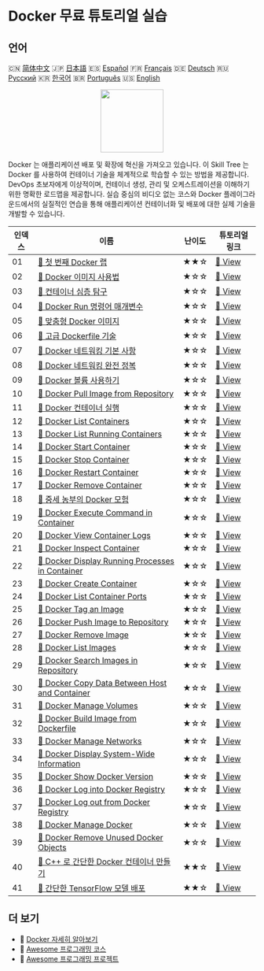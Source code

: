 # Docker 무료 튜토리얼 실습

## 언어

🇨🇳 [简体中文](README_zh.md) 🇯🇵 [日本語](README_ja.md) 🇪🇸 [Español](README_es.md) 🇫🇷 [Français](README_fr.md) 🇩🇪 [Deutsch](README_de.md) 🇷🇺 [Русский](README_ru.md) 🇰🇷 [한국어](README_ko.md) 🇧🇷 [Português](README_pt.md) 🇺🇸 [English](README.md) 

<div align="center">
<img width="128px" src="https://file.labex.io/path/X5zPui0XRqNx.png">
</div>

Docker 는 애플리케이션 배포 및 확장에 혁신을 가져오고 있습니다. 이 Skill Tree 는 Docker 를 사용하여 컨테이너 기술을 체계적으로 학습할 수 있는 방법을 제공합니다. DevOps 초보자에게 이상적이며, 컨테이너 생성, 관리 및 오케스트레이션을 이해하기 위한 명확한 로드맵을 제공합니다. 실습 중심의 비디오 없는 코스와 Docker 플레이그라운드에서의 실질적인 연습을 통해 애플리케이션 컨테이너화 및 배포에 대한 실제 기술을 개발할 수 있습니다.

|   인덱스 | 이름                                                                                                                                          | 난이도   | 튜토리얼 링크                                                                                        |
|----------|-----------------------------------------------------------------------------------------------------------------------------------------------|----------|------------------------------------------------------------------------------------------------------|
|       01 | [📖 첫 번째 Docker 랩](https://labex.io/ko/tutorials/docker-your-first-docker-lab-92719)                                                      | ★★☆      | [🔗 View](https://labex.io/ko/tutorials/docker-your-first-docker-lab-92719)                          |
|       02 | [📖 Docker 이미지 사용법](https://labex.io/ko/tutorials/docker-working-with-docker-images-388939)                                             | ★☆☆      | [🔗 View](https://labex.io/ko/tutorials/docker-working-with-docker-images-388939)                    |
|       03 | [📖 컨테이너 심층 탐구](https://labex.io/ko/tutorials/docker-diving-deeper-into-containers-388951)                                            | ★☆☆      | [🔗 View](https://labex.io/ko/tutorials/docker-diving-deeper-into-containers-388951)                 |
|       04 | [📖 Docker Run 명령어 매개변수](https://labex.io/ko/tutorials/docker-docker-run-command-parameters-389228)                                    | ★☆☆      | [🔗 View](https://labex.io/ko/tutorials/docker-docker-run-command-parameters-389228)                 |
|       05 | [📖 맞춤형 Docker 이미지](https://labex.io/ko/tutorials/docker-custom-docker-images-389185)                                                   | ★☆☆      | [🔗 View](https://labex.io/ko/tutorials/docker-custom-docker-images-389185)                          |
|       06 | [📖 고급 Dockerfile 기술](https://labex.io/ko/tutorials/docker-advanced-dockerfile-techniques-389027)                                         | ★☆☆      | [🔗 View](https://labex.io/ko/tutorials/docker-advanced-dockerfile-techniques-389027)                |
|       07 | [📖 Docker 네트워킹 기본 사항](https://labex.io/ko/tutorials/docker-docker-networking-basics-389048)                                          | ★☆☆      | [🔗 View](https://labex.io/ko/tutorials/docker-docker-networking-basics-389048)                      |
|       08 | [📖 Docker 네트워킹 완전 정복](https://labex.io/ko/tutorials/docker-dive-into-docker-networking-389047)                                       | ★☆☆      | [🔗 View](https://labex.io/ko/tutorials/docker-dive-into-docker-networking-389047)                   |
|       09 | [📖 Docker 볼륨 사용하기](https://labex.io/ko/tutorials/docker-working-with-docker-volumes-389189)                                            | ★☆☆      | [🔗 View](https://labex.io/ko/tutorials/docker-working-with-docker-volumes-389189)                   |
|       10 | [📖 Docker Pull Image from Repository](https://labex.io/ko/tutorials/docker-docker-pull-image-from-repository-271485)                         | ★☆☆      | [🔗 View](https://labex.io/ko/tutorials/docker-docker-pull-image-from-repository-271485)             |
|       11 | [📖 Docker 컨테이너 실행](https://labex.io/ko/tutorials/docker-docker-run-a-container-271495)                                                 | ★☆☆      | [🔗 View](https://labex.io/ko/tutorials/docker-docker-run-a-container-271495)                        |
|       12 | [📖 Docker List Containers](https://labex.io/ko/tutorials/docker-docker-list-containers-271475)                                               | ★☆☆      | [🔗 View](https://labex.io/ko/tutorials/docker-docker-list-containers-271475)                        |
|       13 | [📖 Docker List Running Containers](https://labex.io/ko/tutorials/docker-docker-list-running-containers-271483)                               | ★☆☆      | [🔗 View](https://labex.io/ko/tutorials/docker-docker-list-running-containers-271483)                |
|       14 | [📖 Docker Start Container](https://labex.io/ko/tutorials/docker-docker-start-container-271499)                                               | ★☆☆      | [🔗 View](https://labex.io/ko/tutorials/docker-docker-start-container-271499)                        |
|       15 | [📖 Docker Stop Container](https://labex.io/ko/tutorials/docker-docker-stop-container-271501)                                                 | ★☆☆      | [🔗 View](https://labex.io/ko/tutorials/docker-docker-stop-container-271501)                         |
|       16 | [📖 Docker Restart Container](https://labex.io/ko/tutorials/docker-docker-restart-container-271489)                                           | ★☆☆      | [🔗 View](https://labex.io/ko/tutorials/docker-docker-restart-container-271489)                      |
|       17 | [📖 Docker Remove Container](https://labex.io/ko/tutorials/docker-docker-remove-container-271491)                                             | ★☆☆      | [🔗 View](https://labex.io/ko/tutorials/docker-docker-remove-container-271491)                       |
|       18 | [📖 중세 농부의 Docker 모험](https://labex.io/ko/tutorials/docker-medieval-farmers-docker-adventure-271453)                                   | ★☆☆      | [🔗 View](https://labex.io/ko/tutorials/docker-medieval-farmers-docker-adventure-271453)             |
|       19 | [📖 Docker Execute Command in Container](https://labex.io/ko/tutorials/docker-docker-execute-command-in-container-271461)                     | ★☆☆      | [🔗 View](https://labex.io/ko/tutorials/docker-docker-execute-command-in-container-271461)           |
|       20 | [📖 Docker View Container Logs](https://labex.io/ko/tutorials/docker-docker-view-container-logs-271473)                                       | ★☆☆      | [🔗 View](https://labex.io/ko/tutorials/docker-docker-view-container-logs-271473)                    |
|       21 | [📖 Docker Inspect Container](https://labex.io/ko/tutorials/docker-docker-inspect-container-271467)                                           | ★☆☆      | [🔗 View](https://labex.io/ko/tutorials/docker-docker-inspect-container-271467)                      |
|       22 | [📖 Docker Display Running Processes in Container](https://labex.io/ko/tutorials/docker-docker-display-running-processes-in-container-271507) | ★☆☆      | [🔗 View](https://labex.io/ko/tutorials/docker-docker-display-running-processes-in-container-271507) |
|       23 | [📖 Docker Create Container](https://labex.io/ko/tutorials/docker-docker-create-container-271459)                                             | ★☆☆      | [🔗 View](https://labex.io/ko/tutorials/docker-docker-create-container-271459)                       |
|       24 | [📖 Docker List Container Ports](https://labex.io/ko/tutorials/docker-docker-list-container-ports-271479)                                     | ★☆☆      | [🔗 View](https://labex.io/ko/tutorials/docker-docker-list-container-ports-271479)                   |
|       25 | [📖 Docker Tag an Image](https://labex.io/ko/tutorials/docker-docker-tag-an-image-271505)                                                     | ★☆☆      | [🔗 View](https://labex.io/ko/tutorials/docker-docker-tag-an-image-271505)                           |
|       26 | [📖 Docker Push Image to Repository](https://labex.io/ko/tutorials/docker-docker-push-image-to-repository-271487)                             | ★☆☆      | [🔗 View](https://labex.io/ko/tutorials/docker-docker-push-image-to-repository-271487)               |
|       27 | [📖 Docker Remove Image](https://labex.io/ko/tutorials/docker-docker-remove-image-271493)                                                     | ★☆☆      | [🔗 View](https://labex.io/ko/tutorials/docker-docker-remove-image-271493)                           |
|       28 | [📖 Docker List Images](https://labex.io/ko/tutorials/docker-docker-list-images-271463)                                                       | ★☆☆      | [🔗 View](https://labex.io/ko/tutorials/docker-docker-list-images-271463)                            |
|       29 | [📖 Docker Search Images in Repository](https://labex.io/ko/tutorials/docker-docker-search-images-in-repository-271497)                       | ★☆☆      | [🔗 View](https://labex.io/ko/tutorials/docker-docker-search-images-in-repository-271497)            |
|       30 | [📖 Docker Copy Data Between Host and Container](https://labex.io/ko/tutorials/docker-docker-copy-data-between-host-and-container-271457)     | ★☆☆      | [🔗 View](https://labex.io/ko/tutorials/docker-docker-copy-data-between-host-and-container-271457)   |
|       31 | [📖 Docker Manage Volumes](https://labex.io/ko/tutorials/docker-docker-manage-volumes-271511)                                                 | ★☆☆      | [🔗 View](https://labex.io/ko/tutorials/docker-docker-manage-volumes-271511)                         |
|       32 | [📖 Docker Build Image from Dockerfile](https://labex.io/ko/tutorials/docker-docker-build-image-from-dockerfile-271455)                       | ★☆☆      | [🔗 View](https://labex.io/ko/tutorials/docker-docker-build-image-from-dockerfile-271455)            |
|       33 | [📖 Docker Manage Networks](https://labex.io/ko/tutorials/docker-docker-manage-networks-271477)                                               | ★☆☆      | [🔗 View](https://labex.io/ko/tutorials/docker-docker-manage-networks-271477)                        |
|       34 | [📖 Docker Display System-Wide Information](https://labex.io/ko/tutorials/docker-docker-display-system-wide-information-271465)               | ★☆☆      | [🔗 View](https://labex.io/ko/tutorials/docker-docker-display-system-wide-information-271465)        |
|       35 | [📖 Docker Show Docker Version](https://labex.io/ko/tutorials/docker-docker-show-docker-version-271509)                                       | ★☆☆      | [🔗 View](https://labex.io/ko/tutorials/docker-docker-show-docker-version-271509)                    |
|       36 | [📖 Docker Log into Docker Registry](https://labex.io/ko/tutorials/docker-docker-log-into-docker-registry-271469)                             | ★☆☆      | [🔗 View](https://labex.io/ko/tutorials/docker-docker-log-into-docker-registry-271469)               |
|       37 | [📖 Docker Log out from Docker Registry](https://labex.io/ko/tutorials/docker-docker-log-out-from-docker-registry-271471)                     | ★☆☆      | [🔗 View](https://labex.io/ko/tutorials/docker-docker-log-out-from-docker-registry-271471)           |
|       38 | [📖 Docker Manage Docker](https://labex.io/ko/tutorials/docker-docker-manage-docker-271503)                                                   | ★☆☆      | [🔗 View](https://labex.io/ko/tutorials/docker-docker-manage-docker-271503)                          |
|       39 | [📖 Docker Remove Unused Docker Objects](https://labex.io/ko/tutorials/docker-docker-remove-unused-docker-objects-271481)                     | ★☆☆      | [🔗 View](https://labex.io/ko/tutorials/docker-docker-remove-unused-docker-objects-271481)           |
|       40 | [📖 C++ 로 간단한 Docker 컨테이너 만들기](https://labex.io/ko/tutorials/cpp-creating-a-simple-docker-container-in-c-298835)                   | ★★☆      | [🔗 View](https://labex.io/ko/tutorials/cpp-creating-a-simple-docker-container-in-c-298835)          |
|       41 | [📖 간단한 TensorFlow 모델 배포](https://labex.io/ko/tutorials/docker-deploying-a-simple-tensorflow-model-298840)                             | ★★☆      | [🔗 View](https://labex.io/ko/tutorials/docker-deploying-a-simple-tensorflow-model-298840)           |

## 더 보기

- 🔗 [Docker 자세히 알아보기](https://labex.io/ko/skilltrees/docker)
- 🔗 [Awesome 프로그래밍 코스](https://github.com/labex-labs/awesome-programming-courses)
- 🔗 [Awesome 프로그래밍 프로젝트](https://github.com/labex-labs/awesome-programming-projects)

